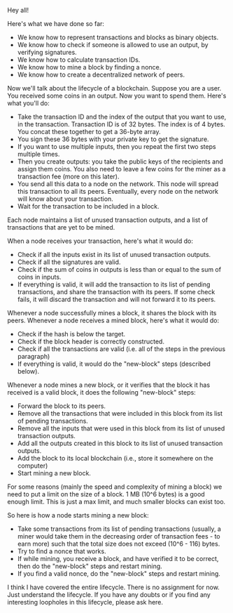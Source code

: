 Hey all!

Here's what we have done so far:
 - We know how to represent transactions and blocks as binary objects.
 - We know how to check if someone is allowed to use an output, by verifying signatures.
 - We know how to calculate transaction IDs.
 - We know how to mine a block by finding a nonce.
 - We know how to create a decentralized network of peers.

Now we'll talk about the lifecycle of a blockchain. Suppose you are a user. You received some coins in an output. Now you want to spend them. Here's what you'll do:
 - Take the transaction ID and the index of the output that you want to use, in the transaction. Transaction ID is of 32 bytes. The index is of 4 bytes. You concat these together to get a 36-byte array.
 - You sign these 36 bytes with your private key to get the signature.
 - If you want to use multiple inputs, then you repeat the first two steps multiple times.
 - Then you create outputs: you take the public keys of the recipients and assign them coins. You also need to leave a few coins for the miner as a transaction fee (more on this later).
 - You send all this data to a node on the network. This node will spread this transaction to all its peers. Eventually, every node on the network will know about your transaction.
 - Wait for the transaction to be included in a block.

Each node maintains a list of unused transaction outputs, and a list of transactions that are yet to be mined.

When a node receives your transaction, here's what it would do:
 - Check if all the inputs exist in its list of unused transaction outputs.
 - Check if all the signatures are valid. 
 - Check if the sum of coins in outputs is less than or equal to the sum of coins in inputs.
 - If everything is valid, it will add the transaction to its list of pending transactions, and share the transaction with its peers. If some check fails, it will discard the transaction and will not forward it to its peers.
 
Whenever a node successfully mines a block, it shares the block with its peers. Whenever a node receives a mined block, here's what it would do:
 - Check if the hash is below the target.
 - Check if the block header is correctly constructed.
 - Check if all the transactions are valid (i.e. all of the steps in the previous paragraph)
 - If everything is valid, it would do the "new-block" steps (described below).

Whenever a node mines a new block, or it verifies that the block it has received is a valid block, it does the following "new-block" steps:
 - Forward the block to its peers.
 - Remove all the transactions that were included in this block from its list of pending transactions.
 - Remove all the inputs that were used in this block from its list of unused transaction outputs.
 - Add all the outputs created in this block to its list of unused transaction outputs.
 - Add the block to its local blockchain (i.e., store it somewhere on the computer)
 - Start mining a new block.

For some reasons (mainly the speed and complexity of mining a block) we need to put a limit on the size of a block. 1 MB (10^6 bytes) is a good enough limit. This is just a max limit, and much smaller blocks can exist too.

So here is how a node starts mining a new block:
 - Take some transactions from its list of pending transactions (usually, a miner would take them in the decreasing order of transaction fees - to earn more) such that the total size does not exceed (10^6 - 116) bytes.
 - Try to find a nonce that works.
 - If while mining, you receive a block, and have verified it to be correct, then do the "new-block" steps and restart mining.
 - If you find a valid nonce, do the "new-block" steps and restart mining.
 
I think I have covered the entire lifecycle. There is no assignment for now. Just understand the lifecycle. If you have any doubts or if you find any interesting loopholes in this lifecycle, please ask here.


